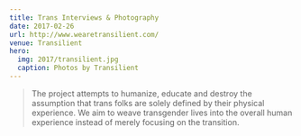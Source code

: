 ```yaml
---
title: Trans Interviews & Photography
date: 2017-02-26
url: http://www.wearetransilient.com/
venue: Transilient
hero:
  img: 2017/transilient.jpg
  caption: Photos by Transilient
---
```


> The project attempts to humanize,
> educate and destroy the assumption
> that trans folks are solely defined by their physical experience.
> We aim to weave transgender lives into the overall human experience
> instead of merely focusing on the transition.
